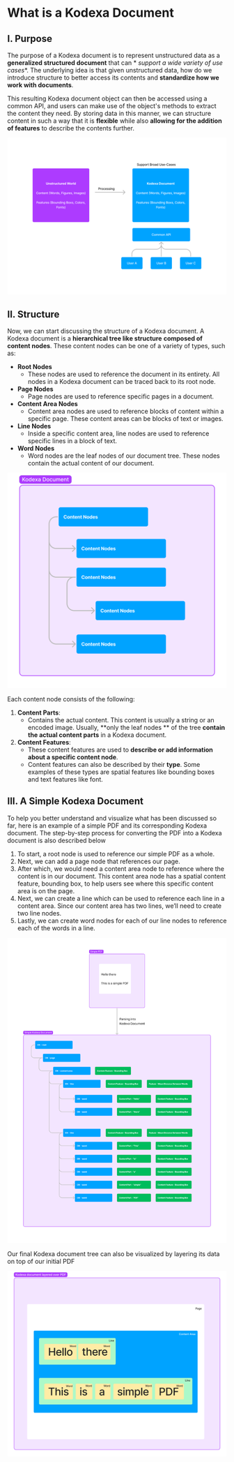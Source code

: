 # What is a Kodexa Document

## I. Purpose

The purpose of a Kodexa document is to represent unstructured data as a **generalized structured document** that can *
*support a wide variety of use cases**. The underlying idea is that given unstructured data, how do we introduce
structure to better access its contents and **standardize how we work with documents**.

This resulting Kodexa document object can then be accessed using a common API, and users can make use of the object's
methods to extract the content they need. By storing data in this manner, we can structure content in such a way that it
is **flexible** while also **allowing for the addition of features** to describe the contents further.

![img.png](img.png)

## II. Structure

Now, we can start discussing the structure of a Kodexa document. A Kodexa document is a **hierarchical tree like
structure** **composed of content nodes**. These content nodes can be one of a variety of types, such as:

- **Root Nodes**
    - These nodes are used to reference the document in its entirety. All nodes in a Kodexa document can be traced back
      to its root node.
- **Page Nodes**
    - Page nodes are used to reference specific pages in a document.
- **Content Area Nodes**
    - Content area nodes are used to reference blocks of content within a specific page. These content areas can be
      blocks of text or images.
- **Line Nodes**
    - Inside a specific content area, line nodes are used to reference specific lines in a block of text.
- **Word Nodes**
    - Word nodes are the leaf nodes of our document tree. These nodes contain the actual content of our document.

![img_1.png](img_1.png)

Each content node consists of the following:

1. **Content Parts**:
    - Contains the actual content. This content is usually a string or an encoded image. Usually, **only the leaf nodes
      ** of the tree **contain the actual content parts** in a Kodexa document.
2. **Content Features**:
    - These content features are used to **describe or add information about a specific content node**.
    - Content features can also be described by their **type**. Some examples of these types are spatial features like
      bounding boxes and text features like font.

## III. A Simple Kodexa Document

To help you better understand and visualize what has been discussed so far, here is an example of a simple PDF and its
corresponding Kodexa document. The step-by-step process for converting the PDF into a Kodexa document is also described
below

1. To start, a root node is used to reference our simple PDF as a whole.
2. Next, we can add a page node that references our page.
3. After which, we would need a content area node to reference where the content is in our document. This content area
   node has a spatial content feature, bounding box, to help users see where this specific content area is on the page.
4. Next, we can create a line which can be used to reference each line in a content area. Since our content area has two
   lines, we’ll need to create two line nodes.
5. Lastly, we can create word nodes for each of our line nodes to reference each of the words in a line.

![img_2.png](img_2.png)

Our final Kodexa document tree can also be visualized by layering its data on top of our initial PDF

![img_3.png](img_3.png)
